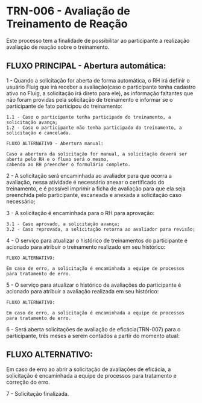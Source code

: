 # TRN-006 - Avaliação de Treinamento de Reação #

Este processo tem a finalidade de possibilitar ao participante a realização avaliação de reação
sobre o treinamento.

## FLUXO PRINCIPAL - Abertura automática: ##

1 - Quando a solicitação for aberta de forma automática, o RH irá definir o usuário Fluig que irá receber a
avaliação(caso o participante tenha cadastro ativo no Fluig, a solicitação irá direto para ele), as informação
faltantes que não foram providas pela solicitação de treinamento e informar se o 
participante de fato participou do treinamento:

    1.1 - Caso o participante tenha participado do treinamento, a solicitação avança;
    1.2 - Caso o participante não tenha participado do treinamento, a solicitação é cancelada.

    FLUXO ALTERNATIVO - Abertura manual:

    Caso a abertura da solicitação for manual, a solicitação deverá ser aberta pelo RH e o fluxo será o mesmo,
    cabendo ao RH preencher o formulário completo.

2 - A solicitação será encaminhada ao avaliador para que ocorra a avaliação, nessa atividade é necessário anexar
o certificado do treinamento, e é possível imprimir a ficha de avaliação para que ela seja preenchida pelo 
participante, escaneada e anexada a solicitação caso necessário;

3 - A solicitação é encaminhada para o RH para aprovação:

    3.1 - Caso aprovado, a solicitação avança;
    3.2 - Caso reprovada, a solicitação retorna ao avaliador para revisão;

4 - O serviço para atualizar o histórico de treinamentos do participante é acionado para atribuir o treinamento
realizado em seu histórico:

    FLUXO ALTERNATIVO:

    Em caso de erro, a solicitação é encaminhada a equipe de processos para tratamento de erro.

5 - O serviço para atualizar o histórico de avaliações do participante é acionado para atribuir a avaliação
realizada em seu histórico:

    FLUXO ALTERNATIVO: 

    Em caso de erro, a solicitação é encaminhada a equipe de processos para tratamento de erro.

6 - Será aberta solicitações de avaliação de eficácia(TRN-007) para o participante, três meses a serem contados a
partir do momento atual:

## FLUXO ALTERNATIVO: ##

Em caso de erro ao abrir a solicitação de avaliações de eficácia, a solicitação é encaminhada a equipe de
processos para tratamento e correção do erro.

7 - Solicitação finalizada.